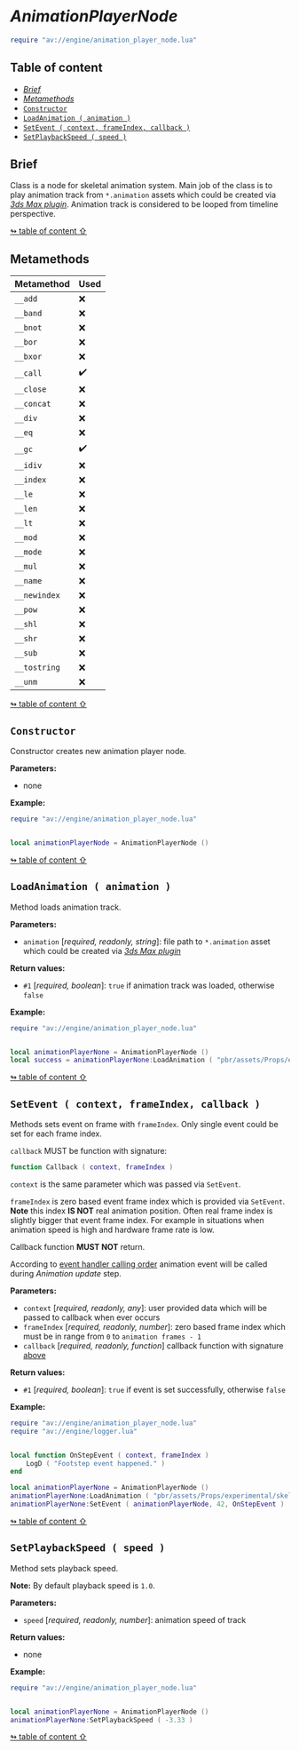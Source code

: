 # _AnimationPlayerNode_

```lua
require "av://engine/animation_player_node.lua"
```

## <a id="table-of-content">Table of content</a>

- [_Brief_](#brief)
- [_Metamethods_](#metamethods)
- [`Constructor`](#constructor)
- [`LoadAnimation ( animation )`](#method-load-animation)
- [`SetEvent ( context, frameIndex, callback )`](#method-set-event)
- [`SetPlaybackSpeed ( speed )`](#method-set-playback-speed)

## <a id="brief">Brief</a>

Class is a node for skeletal animation system. Main job of the class is to play animation track from `*.animation` assets which could be created via [_3ds Max plugin_](./3ds-max-exporter.md). Animation track is considered to be looped from timeline perspective.

[↬ table of content ⇧](#table-of-content)

## <a id="metamethods">Metamethods</a>

Metamethod | Used
--- | ---
`__add` | ❌
`__band` | ❌
`__bnot` | ❌
`__bor` | ❌
`__bxor` | ❌
`__call` | ✔️
`__close` | ❌
`__concat` | ❌
`__div` | ❌
`__eq` | ❌
`__gc` | ✔️
`__idiv` | ❌
`__index` | ❌
`__le` | ❌
`__len` | ❌
`__lt` | ❌
`__mod` | ❌
`__mode` | ❌
`__mul` | ❌
`__name` | ❌
`__newindex` | ❌
`__pow` | ❌
`__shl` | ❌
`__shr` | ❌
`__sub` | ❌
`__tostring` | ❌
`__unm` | ❌

[↬ table of content ⇧](#table-of-content)

## <a id="constructor">`Constructor`</a>

Constructor creates new animation player node.

**Parameters:**

- none

**Example:**

```lua
require "av://engine/animation_player_node.lua"


local animationPlayerNode = AnimationPlayerNode ()
```

[↬ table of content ⇧](#table-of-content)

## <a id="method-load-animation">`LoadAnimation ( animation )`</a>

Method loads animation track.

**Parameters:**

- `animation` [_required, readonly, string_]: file path to `*.animation` asset which could be created via [_3ds Max plugin_](./3ds-max-exporter.md)

**Return values:**

- `#1` [_required, boolean_]: `true` if animation track was loaded, otherwise `false`

**Example:**

```lua
require "av://engine/animation_player_node.lua"


local animationPlayerNone = AnimationPlayerNode ()
local success = animationPlayerNone:LoadAnimation ( "pbr/assets/Props/experimental/skeletal-mesh-sandbox/human/walk.animation" )
```

[↬ table of content ⇧](#table-of-content)

## <a id="method-set-event">`SetEvent ( context, frameIndex, callback )`</a>

Methods sets event on frame with `frameIndex`. Only single event could be set for each frame index.

`callback` MUST be function with <a id="set-event-callabck">signature</a>:

```lua
function Callback ( context, frameIndex )
```

`context` is the same parameter which was passed via `SetEvent`.

`frameIndex` is zero based event frame index which is provided via `SetEvent`. **Note** this index **IS NOT** real animation position. Often real frame index is slightly bigger that event frame index. For example in situations when animation speed is high and hardware frame rate is low.

Callback function **MUST NOT** return.

According to [event handler calling order](./script-component.md#event-calling-order) animation event will be called during _Animation update_ step.

**Parameters:**

- `context` [_required, readonly, any_]: user provided data which will be passed to callback when ever occurs
- `frameIndex` [_required, readonly, number_]: zero based frame index which must be in range from `0` to `animation frames - 1`
- `callback` [_required, readonly, function_] callback function with signature [above](#set-event-callabck)

**Return values:**

- `#1` [_required, boolean_]: `true` if event is set successfully, otherwise `false`

**Example:**

```lua
require "av://engine/animation_player_node.lua"
require "av://engine/logger.lua"


local function OnStepEvent ( context, frameIndex )
    LogD ( "Footstep event happened." )
end

local animationPlayerNone = AnimationPlayerNode ()
animationPlayerNone:LoadAnimation ( "pbr/assets/Props/experimental/skeletal-mesh-sandbox/human/walk.animation" )
animationPlayerNone:SetEvent ( animationPlayerNode, 42, OnStepEvent )
```

[↬ table of content ⇧](#table-of-content)

## <a id="method-set-playback-speed">`SetPlaybackSpeed ( speed )`</a>

Method sets playback speed.

**Note:** By default playback speed is `1.0`.

**Parameters:**

- `speed` [_required, readonly, number_]: animation speed of track

**Return values:**

- none

**Example:**

```lua
require "av://engine/animation_player_node.lua"


local animationPlayerNone = AnimationPlayerNode ()
animationPlayerNone:SetPlaybackSpeed ( -3.33 )
```

[↬ table of content ⇧](#table-of-content)
